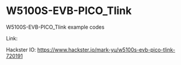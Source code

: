 # W5100S-EVB-PICO_Tlink
W5100S-EVB-PICO_Tlink example codes

Link: 

Hackster IO: https://www.hackster.io/mark-yu/w5100s-evb-pico-tlink-720191
